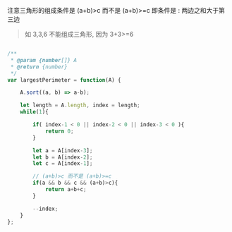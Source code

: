 注意三角形的组成条件是 (a+b)>c 而不是 (a+b)>=c
即条件是 : 两边之和大于第三边
> 如 3,3,6 不能组成三角形, 因为 3+3>=6


```js

/**
 * @param {number[]} A
 * @return {number}
 */
var largestPerimeter = function(A) {

    A.sort((a, b) => a-b);

    let length = A.length, index = length;
    while(1){

        if( index-1 < 0 || index-2 < 0 || index-3 < 0 ){
            return 0;
        }

        let a = A[index-3];
        let b = A[index-2];
        let c = A[index-1];

        // (a+b)>c 而不是 (a+b)>=c
        if(a && b && c && (a+b)>c){
            return a+b+c;
        }

        --index;
    }
};

```